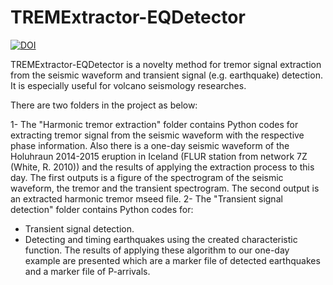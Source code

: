 # TREMExtractor-EQDetector
[![DOI](https://zenodo.org/badge/490198425.svg)](https://zenodo.org/badge/latestdoi/490198425)

TREMExtractor-EQDetector is a novelty method for tremor signal extraction from the seismic waveform and transient signal (e.g. earthquake) detection. It is especially useful for volcano seismology researches.

There are two folders in the project as below: 

1- The "Harmonic tremor extraction" folder contains Python codes for extracting tremor signal from the seismic waveform with the respective phase information. Also there is a one-day seismic waveform of the Holuhraun 2014-2015 eruption in Iceland (FLUR station from network 7Z (White, R. 2010)) and the results of applying the extraction process to this day. The first outputs is a figure of the spectrogram of the seismic waveform, the tremor and the transient spectrogram. The second output is an extracted harmonic tremor mseed file.
2- The "Transient signal detection" folder contains Python codes for:
- Transient signal detection.
- Detecting and timing earthquakes using the created characteristic function. The results of applying these algorithm to our one-day example are presented which are a marker file of detected earthquakes and a marker file of P-arrivals.
